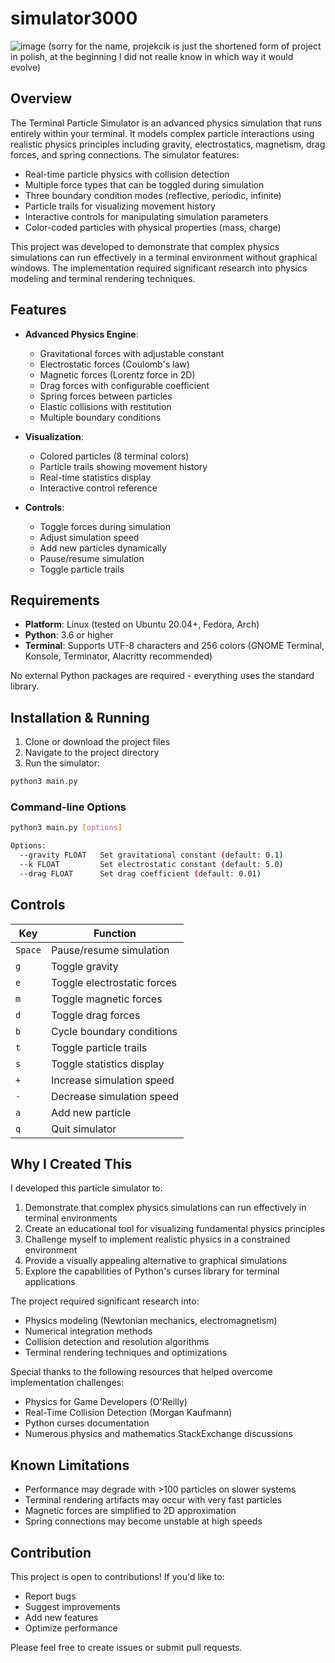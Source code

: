 # simulator3000
![image](https://github.com/user-attachments/assets/31257258-f373-4359-bd6c-0596795be8ea)
(sorry for the name, projekcik is just the shortened form of project in polish, at the beginning I did not realle know in which way it would evolve)

## Overview

The Terminal Particle Simulator is an advanced physics simulation that runs entirely within your terminal. It models complex particle interactions using realistic physics principles including gravity, electrostatics, magnetism, drag forces, and spring connections. The simulator features:

- Real-time particle physics with collision detection
- Multiple force types that can be toggled during simulation
- Three boundary condition modes (reflective, periodic, infinite)
- Particle trails for visualizing movement history
- Interactive controls for manipulating simulation parameters
- Color-coded particles with physical properties (mass, charge)

This project was developed to demonstrate that complex physics simulations can run effectively in a terminal environment without graphical windows. The implementation required significant research into physics modeling and terminal rendering techniques.

## Features

- **Advanced Physics Engine**:
  - Gravitational forces with adjustable constant
  - Electrostatic forces (Coulomb's law)
  - Magnetic forces (Lorentz force in 2D)
  - Drag forces with configurable coefficient
  - Spring forces between particles
  - Elastic collisions with restitution
  - Multiple boundary conditions

- **Visualization**:
  - Colored particles (8 terminal colors)
  - Particle trails showing movement history
  - Real-time statistics display
  - Interactive control reference

- **Controls**:
  - Toggle forces during simulation
  - Adjust simulation speed
  - Add new particles dynamically
  - Pause/resume simulation
  - Toggle particle trails

## Requirements

- **Platform**: Linux (tested on Ubuntu 20.04+, Fedora, Arch)
- **Python**: 3.6 or higher
- **Terminal**: Supports UTF-8 characters and 256 colors (GNOME Terminal, Konsole, Terminator, Alacritty recommended)

No external Python packages are required - everything uses the standard library.

## Installation & Running

1. Clone or download the project files
2. Navigate to the project directory
3. Run the simulator:

```bash
python3 main.py
```

### Command-line Options

```bash
python3 main.py [options]

Options:
  --gravity FLOAT   Set gravitational constant (default: 0.1)
  --k FLOAT         Set electrostatic constant (default: 5.0)
  --drag FLOAT      Set drag coefficient (default: 0.01)
```

## Controls

| Key | Function |
|-----|----------|
| `Space` | Pause/resume simulation |
| `g` | Toggle gravity |
| `e` | Toggle electrostatic forces |
| `m` | Toggle magnetic forces |
| `d` | Toggle drag forces |
| `b` | Cycle boundary conditions |
| `t` | Toggle particle trails |
| `s` | Toggle statistics display |
| `+` | Increase simulation speed |
| `-` | Decrease simulation speed |
| `a` | Add new particle |
| `q` | Quit simulator |

## Why I Created This

I developed this particle simulator to:
1. Demonstrate that complex physics simulations can run effectively in terminal environments
2. Create an educational tool for visualizing fundamental physics principles
3. Challenge myself to implement realistic physics in a constrained environment
4. Provide a visually appealing alternative to graphical simulations
5. Explore the capabilities of Python's curses library for terminal applications

The project required significant research into:
- Physics modeling (Newtonian mechanics, electromagnetism)
- Numerical integration methods
- Collision detection and resolution algorithms
- Terminal rendering techniques and optimizations

Special thanks to the following resources that helped overcome implementation challenges:
- Physics for Game Developers (O'Reilly)
- Real-Time Collision Detection (Morgan Kaufmann)
- Python curses documentation
- Numerous physics and mathematics StackExchange discussions

## Known Limitations

- Performance may degrade with >100 particles on slower systems
- Terminal rendering artifacts may occur with very fast particles
- Magnetic forces are simplified to 2D approximation
- Spring connections may become unstable at high speeds

## Contribution

This project is open to contributions! If you'd like to:
- Report bugs
- Suggest improvements
- Add new features
- Optimize performance

Please feel free to create issues or submit pull requests.
